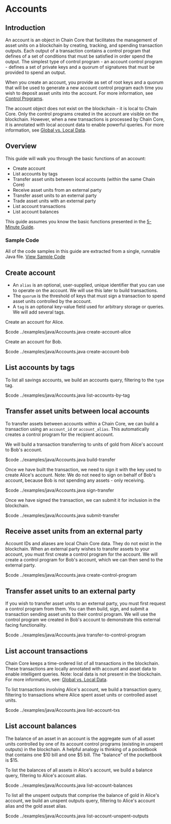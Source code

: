 # Accounts

## Introduction

An account is an object in Chain Core that facilitates the management of asset units on a blockchain by creating, tracking, and spending transaction outputs. Each output of a transaction contains a control program that defines of a set of conditions that must be satisfied in order spend the output. The simplest type of control program - an account control program - defines a set of private keys and a quorum of signatures that must be provided to spend an output.

When you create an account, you provide as set of root keys and a quorum that will be used to generate a new account control program each time you wish to deposit asset units into the account. For more information, see [Control Programs](control-programs.md#account-control-programs).

The account object does not exist on the blockchain - it is local to Chain Core. Only the control programs created in the account are visible on the blockchain. However, when a new transactions is processed by Chain Core, it is annotated with local account data to enable powerful queries. For more information, see [Global vs. Local Data](../learn-more/global-vs-local-data).

## Overview

This guide will walk you through the basic functions of an account:

* Create account
* List accounts by tags
* Transfer asset units between local accounts (within the same Chain Core)
* Receive asset units from an external party
* Transfer asset units to an external party
* Trade asset units with an external party
* List account transactions
* List account balances

This guide assumes you know the basic functions presented in the [5-Minute Guide](../getting-started/five-minute-guide).

### Sample Code
All of the code samples in this guide are extracted from a single, runnable Java file.
<a href="../examples/java/Accounts.java" class="downloadBtn btn success" target="\_blank">View Sample Code</a>


## Create account

* An `alias` is an optional, user-supplied, unique identifier that you can use to operate on the account. We will use this later to build transactions.
* The `quorum` is the threshold of keys that must sign a transaction to spend asset units controlled by the account.
* A `tag` is an optional key-value field used for arbitrary storage or queries. We will add several tags.

Create an account for Alice.

$code ../examples/java/Accounts.java create-account-alice

Create an account for Bob.

$code ../examples/java/Accounts.java create-account-bob

## List accounts by tags

To list all savings accounts, we build an accounts query, filtering to the `type` tag.

$code ../examples/java/Accounts.java list-accounts-by-tag

## Transfer asset units between local accounts

To transfer assets between accounts within a Chain Core, we can build a transaction using an `account_id` or `account_alias`. This automatically creates a control program for the recipient account.

We will build a transaction transferring to units of gold from Alice's account to Bob's account.

$code ../examples/java/Accounts.java build-transfer

Once we have built the transaction, we need to sign it with the key used to create Alice's account. Note: We do not need to sign on behalf of Bob's account, because Bob is not spending any assets - only receiving.

$code ../examples/java/Accounts.java sign-transfer

Once we have signed the transaction, we can submit it for inclusion in the blockchain.

$code ../examples/java/Accounts.java submit-transfer

## Receive asset units from an external party

Account IDs and aliases are local Chain Core data. They do not exist in the blockchain. When an external party wishes to transfer assets to your account, you must first create a control program for the account. We will create a control program for Bob's account, which we can then send to the external party.

$code ../examples/java/Accounts.java create-control-program

## Transfer asset units to an external party

If you wish to transfer asset units to an external party, you must first request a control program from them. You can then build, sign, and submit a transaction sending asset units to their control program. We will use the control program we created in Bob's account to demonstrate this external facing functionality.

$code ../examples/java/Accounts.java transfer-to-control-program

## List account transactions

Chain Core keeps a time-ordered list of all transactions in the blockchain. These transactions are locally annotated with account and asset data to enable intelligent queries. Note: local data is not present in the blockchain. For more information, see: [Global vs. Local Data](../learn-more/global-vs-local-data).

To list transactions involving Alice's account, we build a transaction query, filtering to transactions where Alice spent asset units or controlled asset units.

$code ../examples/java/Accounts.java list-account-txs

## List account balances

The balance of an asset in an account is the aggregate sum of all asset units controlled by one of its account control programs (existing in unspent outputs) in the blockchain. A helpful analogy is thinking of a pocketbook that contains one $10 bill and one $5 bill. The "balance" of the pocketbook is $15.

To list the balances of all assets in Alice's account, we build a balance query, filtering to Alice's account alias.

$code ../examples/java/Accounts.java list-account-balances

To list all the unspent outputs that comprise the balance of gold in Alice's account, we build an unspent outputs query, filtering to Alice's account alias and the gold asset alias.

$code ../examples/java/Accounts.java list-account-unspent-outputs
